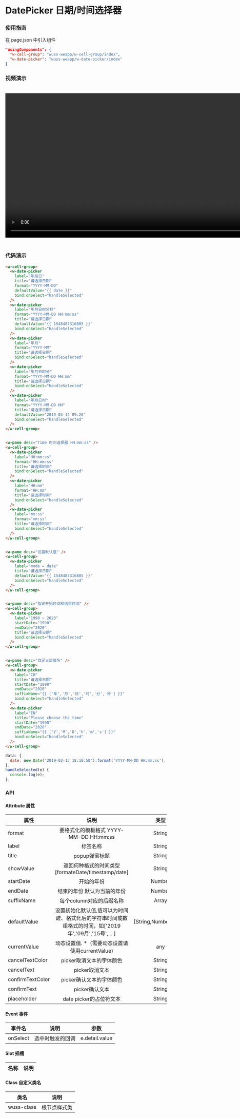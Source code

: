 # DatePicker 日期/时间选择器

### 使用指南

在 page.json 中引入组件

```json
"usingComponents": {
  "w-cell-group": "wuss-weapp/w-cell-group/index",
  "w-date-picker": "wuss-weapp/w-date-picker/index"
}
```

### 视频演示

<video style="margin: 20px 0;" height="450px" autoplay="true" loop="true" controls x5-playsinline="true" playsinline="true" webkit-playsinline="true" src="../../resource/date-picker.mp4"
/>


### 代码演示

```html
<w-cell-group>
  <w-date-picker
    label="年月日"
    title="请选择日期"
    format="YYYY-MM-DD"
    defaultValue="{{ date }}"
    bind:onSelect="handleSelected"
  />
  <w-date-picker
    label="年月日时分秒"
    format="YYYY-MM-DD HH:mm:ss"
    title="请选择日期"
    defaultValue="{{ 1548487316805 }}"
    bind:onSelect="handleSelected"
  />
  <w-date-picker
    label="年月"
    format="YYYY-MM"
    title="请选择日期"
    bind:onSelect="handleSelected"
  />
  <w-date-picker
    label="年月日时分"
    format="YYYY-MM-DD HH:mm"
    title="请选择日期"
    bind:onSelect="handleSelected"
  />
  <w-date-picker
    label="年月日时"
    format="YYYY-MM-DD HH"
    title="请选择日期"
    defaultValue="2019-03-14 09:26"
    bind:onSelect="handleSelected"
  />
</w-cell-group>


<w-pane desc="Time 时间选择器 HH:mm:ss" />
<w-cell-group>
  <w-date-picker
    label="HH:mm:ss"
    format="HH:mm:ss"
    title="请选择时间"
    bind:onSelect="handleSelected"
  />
  <w-date-picker
    label="HH:mm"
    format="HH:mm"
    title="请选择时间"
    bind:onSelect="handleSelected"
  />
  <w-date-picker
    label="mm:ss"
    format="mm:ss"
    title="请选择时间"
    bind:onSelect="handleSelected"
  />
</w-cell-group>


<w-pane desc="设置默认值" />
<w-cell-group>
  <w-date-picker
    label="mode = date"
    title="请选择日期"
    defaultValue="{{ 1548487316805 }}"
    bind:onSelect="handleSelected"
  />
</w-cell-group>


<w-pane desc="指定开始时间和结束时间" />
<w-cell-group>
  <w-date-picker
    label="1990 ~ 2020"
    startDate="1990"
    endDate="2020"
    title="请选择日期"
    bind:onSelect="handleSelected"
  />
</w-cell-group>


<w-pane desc="自定义后缀名" />
<w-cell-group>
  <w-date-picker
    label="CH"
    title="请选择日期"
    startDate="1990"
    endDate="2020"
    suffixName="{{ ['年','月','日','时','分','秒'] }}"
    bind:onSelect="handleSelected"
  />
  <w-date-picker
    label="EN"
    title="Please choose the time"
    startDate="1990"
    endDate="2020"
    suffixName="{{ ['Y','M','D','h','m','s'] }}"
    bind:onSelect="handleSelected"
  />
</w-cell-group>
```

```javascript
data: {
  date: new Date('2019-03-13 18:10:50').format('YYYY-MM-DD HH:mm:ss'),
},
handleSelected(e) {
  console.log(e);
},
```

### API

#### Attribute 属性

| 属性 |    说明    |  类型  | 默认值 |
| -------- | :------: | :----: | :----- |
| format | 要格式化的模板格式 YYYY-MM-DD HH:mm:ss | String | 'YYYY-MM-DD' |
| label | 标签名称 | String | - |
| title | popup弹窗标题 | String | - |
| showValue | 返回何种格式的时间类型 [formateDate/timestamp/date] | String | date |
| startDate | 开始的年份 | Number | 1978 |
| endDate | 结束的年份 默认为当前的年份 | Number | new Date().getFullYear() |
| suffixName | 每个column对应的后缀名称 | Array | ['年','月','日','时','分','秒'] |
| defaultValue | 设置初始化默认值,值可以为时间蹉、格式化后的字符串时间或数组格式的时间，如['2019年','09月','15号',....] | [String,Number,Array] | [formateDate/timestamp/dateArray] |
| currentValue      |  动态设置值. *（需要动态设置请使用currentValue)    | any | - |
| cancelTextColor | picker取消文本的字体颜色 | String | - |
| cancelText | picker取消文本 | String | 取消 |
| confirmTextColor | picker确认文本的字体颜色 | String | - |
| confirmText | picker确认文本 | String | 确认 |
| placeholder | date picker的占位符文本 | String | - |

#### Event 事件

| 事件名 | 说明 | 参数 |
| ------ | ---- | ---- |
| onSelect | 选中时触发的回调 | e.detail.value |

#### Slot 插槽

| 名称 | 说明 |
| ---- | ---- |


#### Class 自定义类名

| 类名       | 说明         |
| ---------- | ------------ |
| wuss-class | 根节点样式类 |
